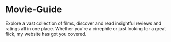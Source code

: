 # Movie-Guide
Explore a vast collection of films, discover and read insightful reviews and ratings all in one place. Whether you're a cinephile or just looking for a great flick, my website has got you covered.
